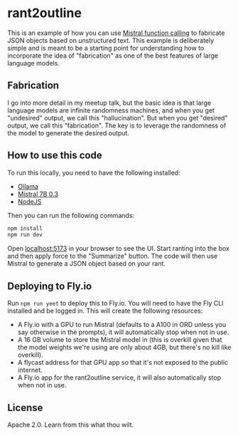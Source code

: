 # rant2outline

This is an example of how you can use [Mistral function calling](https://huggingface.co/mistralai/Mistral-7B-Instruct-v0.3)
to fabricate JSON objects based on unstructured text. This example is
deliberately simple and is meant to be a starting point for understanding
how to incorporate the idea of "fabrication" as one of the best features
of large language models.

## Fabrication

I go into more detail in my meetup talk, but the basic idea is that
large language models are infinite randomness machines, and when you
get "undesired" output, we call this "hallucination". But when you
get "desired" output, we call this "fabrication". The key is to leverage
the randomness of the model to generate the desired output.

## How to use this code

To run this locally, you need to have the following installed:

- [Ollama](https://ollama.com)
- [Mistral 7B 0.3](https://ollama.com/library/mistral:v0.3)
- [NodeJS](https://nodejs.org)

Then you can run the following commands:

```bash
npm install
npm run dev
```

Open [localhost:5173](http://localhost:5173) in your browser to see the
UI. Start ranting into the box and then apply force to the "Summarize"
button. The code will then use Mistral to generate a JSON object based
on your rant.

## Deploying to Fly.io

Run `npm run yeet` to deploy this to Fly.io. You will need to have the
Fly CLI installed and be logged in. This will create the following
resources:

- A Fly.io with a GPU to run Mistral (defaults to a A100 in ORD unless
  you say otherwise in the prompts), it will automatically stop when
  not in use.
- A 16 GB volume to store the Mistral model in (this is overkill given
  that the model weights we're using are only about 4GB, but there's
  no kill like overkill).
- A flycast address for that GPU app so that it's not exposed to the
  public internet.
- A Fly.io app for the rant2outline service, it will also automatically
  stop when not in use.

## License

Apache 2.0. Learn from this what thou wilt.
